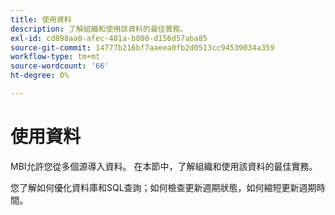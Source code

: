 ```yaml
---
title: 使用資料
description: 了解組織和使用該資料的最佳實務。
exl-id: cd898aa0-afec-481a-b800-d156d57aba85
source-git-commit: 14777b216bf7aaeea0fb2d0513cc94539034a359
workflow-type: tm+mt
source-wordcount: '66'
ht-degree: 0%

---
```


# 使用資料

MBI允許您從多個源導入資料。 在本節中，了解組織和使用該資料的最佳實務。

您了解如何優化資料庫和SQL查詢；如何檢查更新週期狀態，如何縮短更新週期時間。
